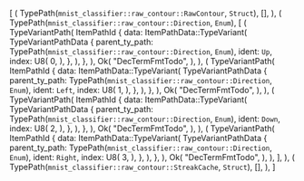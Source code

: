 [
    (
        TypePath(`mnist_classifier::raw_contour::RawContour`, `Struct`),
        [],
    ),
    (
        TypePath(`mnist_classifier::raw_contour::Direction`, `Enum`),
        [
            (
                TypeVariantPath(
                    ItemPathId {
                        data: ItemPathData::TypeVariant(
                            TypeVariantPathData {
                                parent_ty_path: TypePath(`mnist_classifier::raw_contour::Direction`, `Enum`),
                                ident: `Up`,
                                index: U8(
                                    0,
                                ),
                            },
                        ),
                    },
                ),
                Ok(
                    "DecTermFmtTodo",
                ),
            ),
            (
                TypeVariantPath(
                    ItemPathId {
                        data: ItemPathData::TypeVariant(
                            TypeVariantPathData {
                                parent_ty_path: TypePath(`mnist_classifier::raw_contour::Direction`, `Enum`),
                                ident: `Left`,
                                index: U8(
                                    1,
                                ),
                            },
                        ),
                    },
                ),
                Ok(
                    "DecTermFmtTodo",
                ),
            ),
            (
                TypeVariantPath(
                    ItemPathId {
                        data: ItemPathData::TypeVariant(
                            TypeVariantPathData {
                                parent_ty_path: TypePath(`mnist_classifier::raw_contour::Direction`, `Enum`),
                                ident: `Down`,
                                index: U8(
                                    2,
                                ),
                            },
                        ),
                    },
                ),
                Ok(
                    "DecTermFmtTodo",
                ),
            ),
            (
                TypeVariantPath(
                    ItemPathId {
                        data: ItemPathData::TypeVariant(
                            TypeVariantPathData {
                                parent_ty_path: TypePath(`mnist_classifier::raw_contour::Direction`, `Enum`),
                                ident: `Right`,
                                index: U8(
                                    3,
                                ),
                            },
                        ),
                    },
                ),
                Ok(
                    "DecTermFmtTodo",
                ),
            ),
        ],
    ),
    (
        TypePath(`mnist_classifier::raw_contour::StreakCache`, `Struct`),
        [],
    ),
]